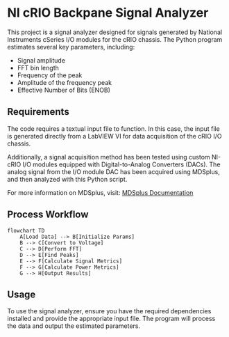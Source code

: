 # NI cRIO Backpane Signal Analyzer

This project is a signal analyzer designed for signals generated by National Instruments cSeries I/O modules for the cRIO chassis. The Python program estimates several key parameters, including:

- Signal amplitude
- FFT bin length
- Frequency of the peak
- Amplitude of the frequency peak
- Effective Number of Bits (ENOB)

## Requirements

The code requires a textual input file to function. In this case, the input file is generated directly from a LabVIEW VI for data acquisition of the cRIO I/O chassis. 

Additionally, a signal acquisition method has been tested using custom NI-cRIO I/O modules equipped with Digital-to-Analog Converters (DACs). The analog signal from the I/O module DAC has been acquired using MDSplus, and then analyzed with this Python script.

For more information on MDSplus, visit: [MDSplus Documentation](http://www.mdsplus.org/index.php/Documentation:Users:MDSobjects:Python)

## Process Workflow

```mermaid
flowchart TD
    A[Load Data] --> B[Initialize Params]
    B --> C[Convert to Voltage]
    C --> D[Perform FFT]
    D --> E[Find Peaks]
    E --> F[Calculate Signal Metrics]
    F --> G[Calculate Power Metrics]
    G --> H[Output Results]
```

## Usage

To use the signal analyzer, ensure you have the required dependencies installed and provide the appropriate input file. The program will process the data and output the estimated parameters.

